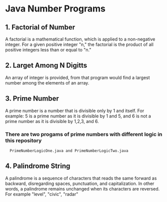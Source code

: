 # Java Number Programs

## 1. Factorial of Number
A factorial is a mathematical function, which is applied to a non-negative integer. 
For a given positive integer "n," the factorial is the product of all positive integers less than or equal to "n."

## 2. Larget Among N Digitts
An array of integer is provided, from that program would find a largest number among the elements of an array. 

## 3. Prime Number
A prime number is a number that is divisible only by 1 and itself. For example: 5 is a prime number as it is divisible by 1 and 5, 
and 6 is not a prime number as it is divisible by 1,2,3, and 6.
  ### There are two progams of prime numbers with different logic in this repository
      PrimeNumberLogicOne.java and PrimeNumberLogicTwo.java 

## 4. Palindrome String
A palindrome is a sequence of characters that reads the same forward as backward, disregarding spaces, punctuation, and capitalization.
 In other words, a palindrome remains unchanged when its characters are reversed. For example "level", "civic", "radar" 
